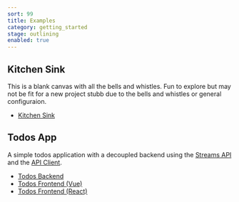 ```yaml
---
sort: 99
title: Examples
category: getting_started
stage: outlining
enabled: true
---
```


## Kitchen Sink

This is a blank canvas with all the bells and whistles. Fun to explore but may not be fit for a new project stubb due to the bells and whistles or general configuraion.

- [Kitchen Sink](https://github.com/laravel-streams/streams)

## Todos App

A simple todos application with a decoupled backend using the [Streams API](/docs/api/introduction) and the [API Client](/docs/api/client).

- [Todos Backend](https://github.com/laravel-streams/todos-backend)
- [Todos Frontend (Vue)](https://github.com/laravel-streams/todos-vue-app)
- [Todos Frontend (React)](https://github.com/laravel-streams/todos-react-app)
